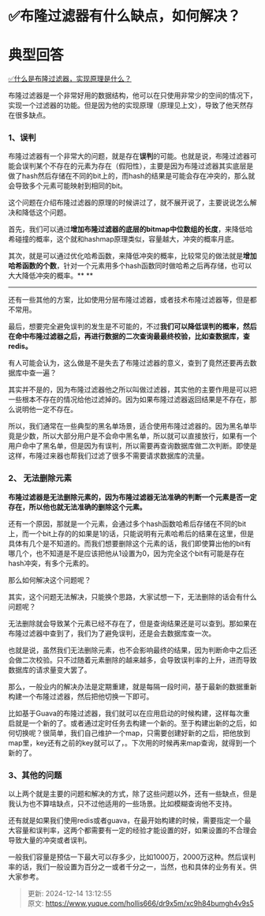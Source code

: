 # ✅布隆过滤器有什么缺点，如何解决？

# 典型回答


[✅什么是布隆过滤器，实现原理是什么？](https://www.yuque.com/hollis666/dr9x5m/gp9ymie1n39uavah)



布隆过滤器是一个非常好用的数据结构，他可以在只使用非常少的空间的情况下，实现一个过滤器的功能。但是因为他的实现原理（原理见上文），导致了他天然存在很多缺点。



### 1、误判


布隆过滤器有一个非常大的问题，就是存在**误判**的可能。也就是说，布隆过滤器可能会误判某个不存在的元素为存在（假阳性），主要是因为布隆过滤器其实底层是做了hash然后存储在不同的bit上的，而hash的结果是可能会存在冲突的，那么就会导致多个元素可能映射到相同的bit。



这个问题在介绍布隆过滤器的原理的时候讲过了，就不展开说了，主要说说怎么解决和降低这个问题。



首先，我们可以通过**增加布隆过滤器的底层的bitmap中位数组的长度**，来降低哈希碰撞的概率，这个就和hashmap原理类似，容量越大，冲突的概率月底。



其次，就是可以通过优化哈希函数，来降低冲突的概率，比较常见的做法就是**增加哈希函数的个数**，针对一个元素用多个hash函数同时做哈希之后再存储，也可以大大降低冲突的概率。** **

****

还有一些其他的方案，比如使用分层布隆过滤器，或者技术布隆过滤器等，但是都不常用。



最后，想要完全避免误判的发生是不可能的，不过**我们可以降低误判的概率，然后在命中布隆过滤器之后，再进行数据的二次查询最最终校验，比如查数据库，查redis。**



有人可能会认为，这么做是不是失去了布隆过滤器的意义，查到了竟然还要再去数据库中查一遍？



其实并不是的，因为布隆过滤器他之所以叫做过滤器，其实他的主要作用是可以把一些根本不存在的情况给他过滤掉的。因为如果布隆过滤器返回结果是不存在，那么说明他一定不存在。



所以，我们通常在一些典型的黑名单场景，适合使用布隆过滤器的。因为黑名单毕竟是少数，所以大部分用户是不会命中黑名单，所以就可以直接放行，如果有一个用户命中了黑名单，但是因为有误判，所以需要再查询数据库做二次判断。即使是这样，布隆过来器也帮我们过滤了很多不需要请求数据库的流量。





### 2、 无法删除元素  


**布隆过滤器是无法删除元素的，因为布隆过滤器无法准确的判断一个元素是否一定存在，所以他也就无法准确的删除这个元素。**



还有一个原因，那就是一个元素，会通过多个hash函数哈希后存储在不同的bit上，而一个bit上存的的如果是1的话，只能说明有元素哈希后的结果在这里，但是具体有几个是不知道的。而我们想要删除这个元素的话，我们即使算出他的bit有哪几个，也不知道是不是应该把他从1设置为0，因为完全这个bit有可能是存在hash冲突，有多个元素的。



那么如何解决这个问题呢？



其实，这个问题无法解决，只能换个思路，大家试想一下，无法删除的话会有什么问题呢？



无法删除就会导致某个元素已经不存在了，但是查询结果还是可以查到。那如果在布隆过滤器中查到了，我们为了避免误判，还是会去数据库查一次。



也就是说，虽然我们无法删除元素，也不会影响最终的结果，因为判断命中之后还会做二次校验。只不过随着元素删除的越来越多，会导致误判率的上升，进而导致数据库的请求量变大罢了。



那么，一般业内的解决办法是定期重建，就是每隔一段时间，基于最新的数据重新构建一个布隆过滤器，然后把他切换一下即可。



比如基于Guava的布隆过滤器，我们就可以在应用启动的时候构建，这样每次重启就是一个新的了。或者通过定时任务去构建一个新的。至于构建出新的之后，如何切换呢？很简单，我们自己维护一个map，只需要创建好新的之后，把他放到map里，key还有之前的key就可以了，。下次用的时候再来map查询，就得到一个新的了。



### 3、其他的问题


以上两个就是主要的问题和解决的方式，除了这些问题以外，还有一些缺点，但是我认为也不算啥缺点，只不过他适用的一些场景。比如模糊查询他不支持。



还有就是如果我们使用redis或者guava，在最开始构建的时候，需要指定一个最大容量和误判率，这两个都需要有一定的经验才能设置的好，如果设置的不合理会导致大量的冲突或者误判。



一般我们容量是预估一下最大可以存多少，比如1000万，2000万这种。然后误判率的话，我们一般设置为百分之一或者千分之一，当然，也和具体的业务有关。供大家参考。



> 更新: 2024-12-14 13:12:55  
> 原文: <https://www.yuque.com/hollis666/dr9x5m/xc9h84bumgh4v9s5>
